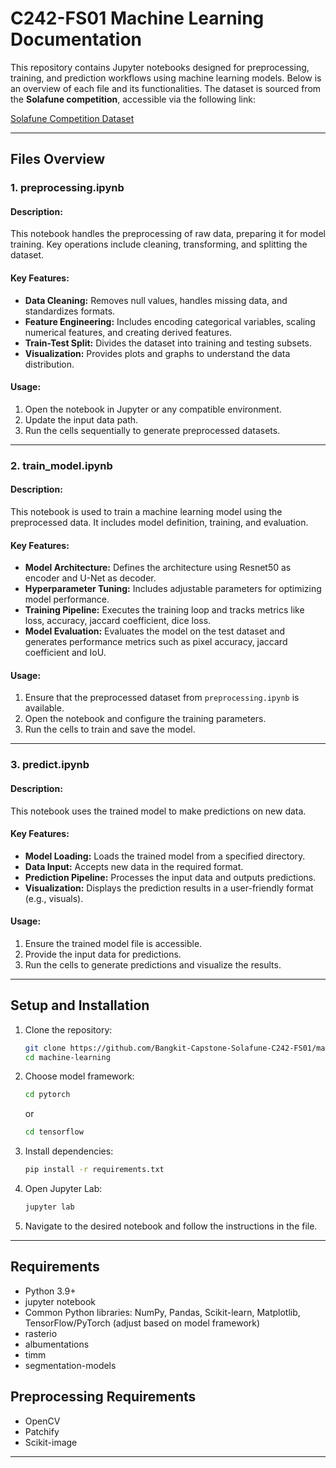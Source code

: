 # C242-FS01 Machine Learning Documentation

This repository contains Jupyter notebooks designed for preprocessing, training, and prediction workflows using machine learning models. Below is an overview of each file and its functionalities. The dataset is sourced from the **Solafune competition**, accessible via the following link:

[Solafune Competition Dataset](https://solafune.com/competitions/d91572d9-1680-4b9e-b372-25e71093f81a?menu=data&tab=)

---

## Files Overview

### 1. **preprocessing.ipynb**
#### Description:
This notebook handles the preprocessing of raw data, preparing it for model training. Key operations include cleaning, transforming, and splitting the dataset.

#### Key Features:
- **Data Cleaning:** Removes null values, handles missing data, and standardizes formats.
- **Feature Engineering:** Includes encoding categorical variables, scaling numerical features, and creating derived features.
- **Train-Test Split:** Divides the dataset into training and testing subsets.
- **Visualization:** Provides plots and graphs to understand the data distribution.

#### Usage:
1. Open the notebook in Jupyter or any compatible environment.
2. Update the input data path.
3. Run the cells sequentially to generate preprocessed datasets.

---

### 2. **train_model.ipynb**
#### Description:
This notebook is used to train a machine learning model using the preprocessed data. It includes model definition, training, and evaluation.

#### Key Features:
- **Model Architecture:** Defines the architecture using Resnet50 as encoder and U-Net as decoder.
- **Hyperparameter Tuning:** Includes adjustable parameters for optimizing model performance.
- **Training Pipeline:** Executes the training loop and tracks metrics like loss, accuracy, jaccard coefficient, dice loss.
- **Model Evaluation:** Evaluates the model on the test dataset and generates performance metrics such as pixel accuracy, jaccard coefficient and IoU.

#### Usage:
1. Ensure that the preprocessed dataset from `preprocessing.ipynb` is available.
2. Open the notebook and configure the training parameters.
3. Run the cells to train and save the model.

---

### 3. **predict.ipynb**
#### Description:
This notebook uses the trained model to make predictions on new data.

#### Key Features:
- **Model Loading:** Loads the trained model from a specified directory.
- **Data Input:** Accepts new data in the required format.
- **Prediction Pipeline:** Processes the input data and outputs predictions.
- **Visualization:** Displays the prediction results in a user-friendly format (e.g., visuals).

#### Usage:
1. Ensure the trained model file is accessible.
2. Provide the input data for predictions.
3. Run the cells to generate predictions and visualize the results.

---

## Setup and Installation
1. Clone the repository:
   ```bash
   git clone https://github.com/Bangkit-Capstone-Solafune-C242-FS01/machine-learning
   cd machine-learning
   ```
2. Choose model framework:
   ```bash
   cd pytorch
   ```
   or
   ```bash
   cd tensorflow
   ```
4. Install dependencies:
   ```bash
   pip install -r requirements.txt
   ```
5. Open Jupyter Lab:
   ```bash
   jupyter lab
   ```
4. Navigate to the desired notebook and follow the instructions in the file.

---

## Requirements
- Python 3.9+
- jupyter notebook
- Common Python libraries: NumPy, Pandas, Scikit-learn, Matplotlib, TensorFlow/PyTorch (adjust based on model framework)
- rasterio
- albumentations
- timm
- segmentation-models

## Preprocessing Requirements
- OpenCV
- Patchify
- Scikit-image

---

